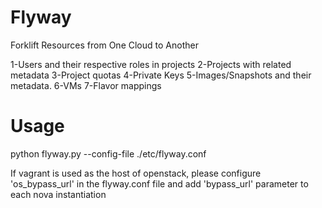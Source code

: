 Flyway
======

Forklift Resources from One Cloud to Another

1-Users and their respective roles in projects
2-Projects with related metadata
3-Project quotas
4-Private Keys
5-Images/Snapshots and their metadata.
6-VMs
7-Flavor mappings


Usage
=====

python flyway.py --config-file ./etc/flyway.conf

If vagrant is used as the host of openstack, please configure 'os_bypass_url' in the flyway.conf file and add 'bypass_url' parameter to each nova instantiation

